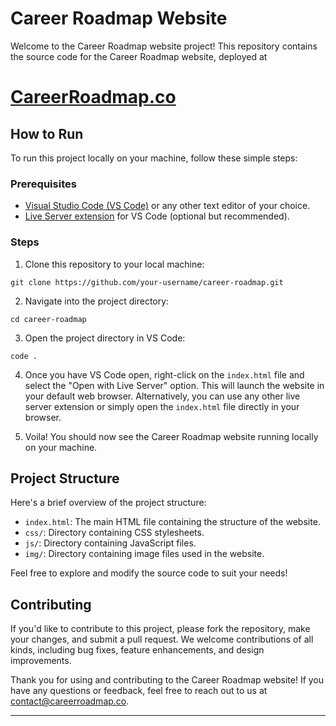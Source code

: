 # Career Roadmap Website

Welcome to the Career Roadmap website project! This repository contains the source code for the Career Roadmap website, deployed at 
# [CareerRoadmap.co](https://www.careerroadmap.co)

## How to Run

To run this project locally on your machine, follow these simple steps:

### Prerequisites

- [Visual Studio Code (VS Code)](https://code.visualstudio.com/download) or any other text editor of your choice.
- [Live Server extension](https://marketplace.visualstudio.com/items?itemName=ritwickdey.LiveServer) for VS Code (optional but recommended).

### Steps

1. Clone this repository to your local machine:

```
git clone https://github.com/your-username/career-roadmap.git
```

2. Navigate into the project directory:

```
cd career-roadmap
```

3. Open the project directory in VS Code:

```
code .
```

4. Once you have VS Code open, right-click on the `index.html` file and select the "Open with Live Server" option. This will launch the website in your default web browser. Alternatively, you can use any other live server extension or simply open the `index.html` file directly in your browser.

5. Voila! You should now see the Career Roadmap website running locally on your machine.

## Project Structure

Here's a brief overview of the project structure:

- `index.html`: The main HTML file containing the structure of the website.
- `css/`: Directory containing CSS stylesheets.
- `js/`: Directory containing JavaScript files.
- `img/`: Directory containing image files used in the website.

Feel free to explore and modify the source code to suit your needs!

## Contributing

If you'd like to contribute to this project, please fork the repository, make your changes, and submit a pull request. We welcome contributions of all kinds, including bug fixes, feature enhancements, and design improvements.

Thank you for using and contributing to the Career Roadmap website! If you have any questions or feedback, feel free to reach out to us at [contact@careerroadmap.co](mailto:contact@careerroadmap.co).

---